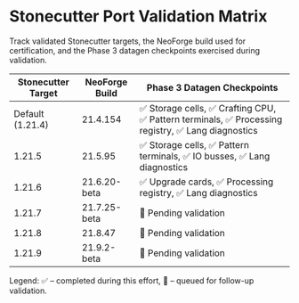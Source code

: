 # Stonecutter Port Validation Matrix

Track validated Stonecutter targets, the NeoForge build used for certification,
and the Phase 3 datagen checkpoints exercised during validation.

| Stonecutter Target | NeoForge Build | Phase 3 Datagen Checkpoints |
| ------------------ | -------------- | ---------------------------- |
| Default (1.21.4)   | 21.4.154       | ✅ Storage cells, ✅ Crafting CPU, ✅ Pattern terminals, ✅ Processing registry, ✅ Lang diagnostics |
| 1.21.5             | 21.5.95        | ✅ Storage cells, ✅ Pattern terminals, ✅ IO busses, ✅ Lang diagnostics |
| 1.21.6             | 21.6.20-beta   | ✅ Upgrade cards, ✅ Processing registry, ✅ Lang diagnostics |
| 1.21.7             | 21.7.25-beta   | 🔄 Pending validation |
| 1.21.8             | 21.8.47        | 🔄 Pending validation |
| 1.21.9             | 21.9.2-beta    | 🔄 Pending validation |

Legend: ✅ – completed during this effort, 🔄 – queued for follow-up validation.
